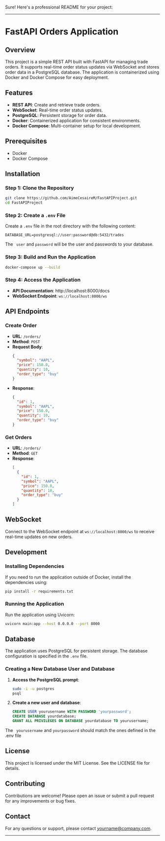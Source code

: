 Sure! Here's a professional README for your project:

---

# FastAPI Orders Application

## Overview
This project is a simple REST API built with FastAPI for managing trade orders. It supports real-time order status updates via WebSocket and stores order data in a PostgreSQL database. The application is containerized using Docker and Docker Compose for easy deployment.

## Features
- **REST API**: Create and retrieve trade orders.
- **WebSocket**: Real-time order status updates.
- **PostgreSQL**: Persistent storage for order data.
- **Docker**: Containerized application for consistent environments.
- **Docker Compose**: Multi-container setup for local development.

## Prerequisites
- Docker
- Docker Compose

## Installation

### Step 1: Clone the Repository
```bash
git clone https://github.com/AimeCesaireM/FastAPIProject.git
cd FastAPIProject
```

### Step 2: Create a `.env` File
Create a `.env` file in the root directory with the following content:
```
DATABASE_URL=postgresql://user:password@db:5432/trades
```
The ``` user``` and ```password``` will be the user and passwords to your database.

### Step 3: Build and Run the Application
```bash
docker-compose up --build
```

### Step 4: Access the Application
- **API Documentation**: http://localhost:8000/docs
- **WebSocket Endpoint**: `ws://localhost:8000/ws`

## API Endpoints

### Create Order
- **URL**: `/orders/`
- **Method**: `POST`
- **Request Body**:
  ```json
  {
    "symbol": "AAPL",
    "price": 150.0,
    "quantity": 10,
    "order_type": "buy"
  }
  ```
- **Response**:
  ```json
  {
    "id": 1,
    "symbol": "AAPL",
    "price": 150.0,
    "quantity": 10,
    "order_type": "buy"
  }
  ```

### Get Orders
- **URL**: `/orders/`
- **Method**: `GET`
- **Response**:
  ```json
  [
    {
      "id": 1,
      "symbol": "AAPL",
      "price": 150.0,
      "quantity": 10,
      "order_type": "buy"
    }
  ]
  ```

## WebSocket
Connect to the WebSocket endpoint at `ws://localhost:8000/ws` to receive real-time updates on new orders.

## Development

### Installing Dependencies
If you need to run the application outside of Docker, install the dependencies using:
```bash
pip install -r requirements.txt
```

### Running the Application
Run the application using Uvicorn:
```bash
uvicorn main:app --host 0.0.0.0 --port 8000
```

## Database
The application uses PostgreSQL for persistent storage. The database configuration is specified in the `.env` file.

### Creating a New Database User and Database
1. **Access the PostgreSQL prompt**:
    ```bash
    sudo -i -u postgres
    psql
    ```

2. **Create a new user and database**:
    ```sql
    CREATE USER yourusername WITH PASSWORD 'yourpassword';
    CREATE DATABASE yourdatabase;
    GRANT ALL PRIVILEGES ON DATABASE yourdatabase TO yourusername;
    ```
The ``` yourusername``` and ```yourpassword``` should match the ones defined in the .env file

## License
This project is licensed under the MIT License. See the LICENSE file for details.

## Contributing
Contributions are welcome! Please open an issue or submit a pull request for any improvements or bug fixes.

## Contact
For any questions or support, please contact yourname@company.com.

---
